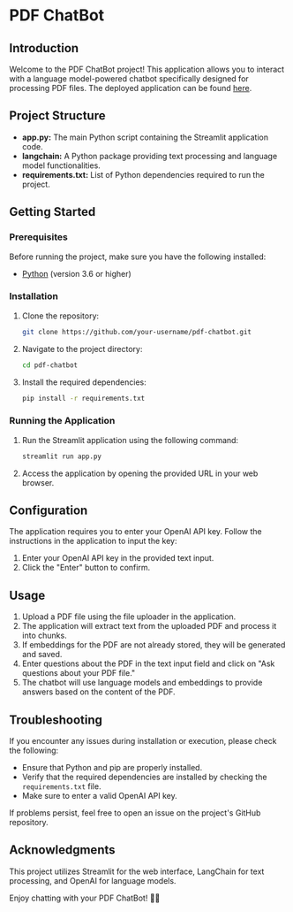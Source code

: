 # PDF ChatBot

## Introduction

Welcome to the PDF ChatBot project! This application allows you to interact with a language model-powered chatbot specifically designed for processing PDF files. The deployed application can be found [here](https://pdf-chatbot-langchain1.streamlit.app/).

## Project Structure

- **app.py:** The main Python script containing the Streamlit application code.
- **langchain:** A Python package providing text processing and language model functionalities.
- **requirements.txt:** List of Python dependencies required to run the project.

## Getting Started

### Prerequisites

Before running the project, make sure you have the following installed:

- [Python](https://www.python.org/) (version 3.6 or higher)

### Installation

1. Clone the repository:

    ```bash
    git clone https://github.com/your-username/pdf-chatbot.git
    ```

2. Navigate to the project directory:

    ```bash
    cd pdf-chatbot
    ```

3. Install the required dependencies:

    ```bash
    pip install -r requirements.txt
    ```

### Running the Application

1. Run the Streamlit application using the following command:

    ```bash
    streamlit run app.py
    ```

2. Access the application by opening the provided URL in your web browser.

## Configuration

The application requires you to enter your OpenAI API key. Follow the instructions in the application to input the key:

1. Enter your OpenAI API key in the provided text input.
2. Click the "Enter" button to confirm.

## Usage

1. Upload a PDF file using the file uploader in the application.
2. The application will extract text from the uploaded PDF and process it into chunks.
3. If embeddings for the PDF are not already stored, they will be generated and saved.
4. Enter questions about the PDF in the text input field and click on "Ask questions about your PDF file."
5. The chatbot will use language models and embeddings to provide answers based on the content of the PDF.

## Troubleshooting

If you encounter any issues during installation or execution, please check the following:

- Ensure that Python and pip are properly installed.
- Verify that the required dependencies are installed by checking the `requirements.txt` file.
- Make sure to enter a valid OpenAI API key.

If problems persist, feel free to open an issue on the project's GitHub repository.

## Acknowledgments

This project utilizes Streamlit for the web interface, LangChain for text processing, and OpenAI for language models.

Enjoy chatting with your PDF ChatBot! 🤖💬
